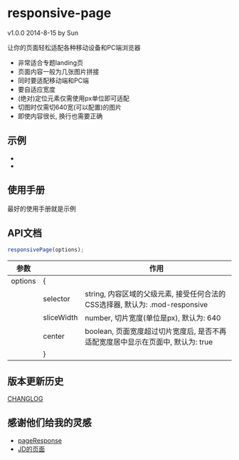 # responsive-page
v1.0.0 2014-8-15 by Sun

让你的页面轻松适配各种移动设备和PC端浏览器

* 非常适合专题landing页
* 页面内容一般为几张图片拼接
* 同时要适配移动端和PC端
* 要自适应宽度
* (绝对)定位元素仅需使用px单位即可适配
* 切图时仅需切640宽(可以配置)的图片
* 即使内容很长, 换行也需要正确

## 示例
* []()
* []()

## 使用手册
最好的使用手册就是示例

## API文档
```javascript
responsivePage(options);
```

| 参数    |            | 作用                                                                            |
|---------|------------|---------------------------------------------------------------------------------|
| options | {          |                                                                                 |
|         | selector   | string, 内容区域的父级元素, 接受任何合法的CSS选择器, 默认为: .mod-responsive    |
|         | sliceWidth | number, 切片宽度(单位是px), 默认为: 640                                         |
|         | center     | boolean, 页面宽度超过切片宽度后, 是否不再适配宽度居中显示在页面中, 默认为: true |
|         | }          |                                                                                 |

## 版本更新历史
[CHANGLOG](CHANGLOG.md)

## 感谢他们给我的灵感
* [pageResponse](https://github.com/peunzhang/pageResponse)
* [JD的页面](http://sale.jd.com/m/act/LZkDEwunm53ilyrR.html)